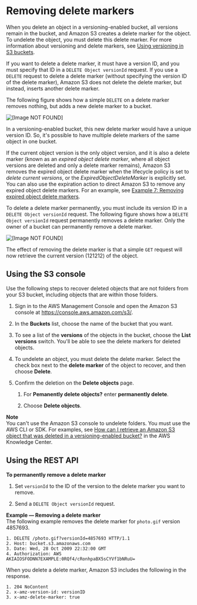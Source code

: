 # Removing delete markers<a name="RemDelMarker"></a>

When you delete an object in a versioning\-enabled bucket, all versions remain in the bucket, and Amazon S3 creates a delete marker for the object\. To undelete the object, you must delete this delete marker\. For more information about versioning and delete markers, see [Using versioning in S3 buckets](Versioning.md)\.

If you want to delete a delete marker, it must have a version ID, and you must specify that ID in a `DELETE Object versionId` request\. If you use a `DELETE` request to delete a delete marker \(without specifying the version ID of the delete marker\), Amazon S3 does not delete the delete marker, but instead, inserts another delete marker\.

The following figure shows how a simple `DELETE` on a delete marker removes nothing, but adds a new delete marker to a bucket\.

![\[Image NOT FOUND\]](http://docs.aws.amazon.com/AmazonS3/latest/userguide/images/versioning_DELETE_deleteMarker.png)

In a versioning\-enabled bucket, this new delete marker would have a unique version ID\. So, it's possible to have multiple delete markers of the same object in one bucket\. 

If the current object version is the only object version, and it is also a delete marker \(known as an *expired object delete marker*, where all object versions are deleted and only a delete marker remains\), Amazon S3 removes the expired object delete marker when the lifecycle policy is set to *delete current versions*, or the *ExpiredObjectDeleteMarker* is explicitly set\. You can also use the expiration action to direct Amazon S3 to remove any expired object delete markers\. For an example, see [Example 7: Removing expired object delete markers](lifecycle-configuration-examples.md#lifecycle-config-conceptual-ex7)\. 

To delete a delete marker permanently, you must include its version ID in a `DELETE Object versionId` request\. The following figure shows how a `DELETE Object versionId` request permanently removes a delete marker\. Only the owner of a bucket can permanently remove a delete marker\.

![\[Image NOT FOUND\]](http://docs.aws.amazon.com/AmazonS3/latest/userguide/images/versioning_DELETE_deleteMarkerVersioned.png)

The effect of removing the delete marker is that a simple `GET` request will now retrieve the current version \(121212\) of the object\.

## Using the S3 console<a name="undelete-objects"></a>

Use the following steps to recover deleted objects that are not folders from your S3 bucket, including objects that are within those folders\. 

1. Sign in to the AWS Management Console and open the Amazon S3 console at [https://console\.aws\.amazon\.com/s3/](https://console.aws.amazon.com/s3/)\.

1. In the **Buckets** list, choose the name of the bucket that you want\.

1. To see a list of the **versions** of the objects in the bucket, choose the **List versions** switch\. You'll be able to see the delete markers for deleted objects\. 

   

1. To undelete an object, you must delete the delete marker\. Select the check box next to the **delete marker** of the object to recover, and then choose **Delete**\.

1. Confirm the deletion on the **Delete objects** page\.

   1. For **Pemanently delete objects?** enter **permanently delete**\.

   1. Choose **Delete objects**\.

**Note**  
You can't use the Amazon S3 console to undelete folders\. You must use the AWS CLI or SDK\. For examples, see [ How can I retrieve an Amazon S3 object that was deleted in a versioning\-enabled bucket?](http://aws.amazon.com/premiumsupport/knowledge-center/s3-undelete-configuration/) in the AWS Knowledge Center\.

## Using the REST API<a name="delete-marker-rest-api"></a>

**To permanently remove a delete marker**

1. Set `versionId` to the ID of the version to the delete marker you want to remove\.

1. Send a `DELETE Object versionId` request\.

**Example — Removing a delete marker**  
The following example removes the delete marker for `photo.gif` version 4857693\.  

```
1. DELETE /photo.gif?versionId=4857693 HTTP/1.1
2. Host: bucket.s3.amazonaws.com
3. Date: Wed, 28 Oct 2009 22:32:00 GMT
4. Authorization: AWS AKIAIOSFODNN7EXAMPLE:0RQf4/cRonhpaBX5sCYVf1bNRuU=
```

When you delete a delete marker, Amazon S3 includes the following in the response\.

```
1. 204 NoContent 
2. x-amz-version-id: versionID 
3. x-amz-delete-marker: true
```